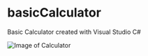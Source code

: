 # basicCalculator
Basic Calculator created with Visual Studio C#

![Image of Calculator](img=https://cloud.githubusercontent.com/assets/16367862/20078084/1f6c6aba-a50d-11e6-9c2d-8b15a53cdb21.png)
